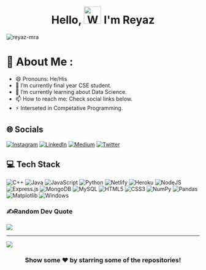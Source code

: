 <h1 align="center"> Hello, <img src="https://raw.githubusercontent.com/nixin72/nixin72/master/wave.gif" 
         alt="Waving hand animated gif"
         height="45"
         width="45" /> I'm Reyaz</h1>

<p align="left"> <img src="https://komarev.com/ghpvc/?username=reyaz-mra&label=Views&color=blue&style=plastic&style=for-the-badge" alt="reyaz-mra" /> </p>

# 💫 About Me :
- 😄 Pronouns: He/His
- 🔭 I’m currently final year CSE student.
- 🌱 I’m currently learning about Data Science.
- 📫 How to reach me: Check social links below.
- ⚡ Interseted in Competative Programming.

## 🌐 Socials
[![Instagram](https://img.shields.io/badge/Instagram-E4405F?style=for-the-badge&logo=instagram&logoColor=white)](https://instagram.com/reyazmra) [![LinkedIn](https://img.shields.io/badge/LinkedIn-0077B5?style=for-the-badge&logo=linkedin&logoColor=white)](https://linkedin.com/in/md-reyaz-alam) [![Medium](https://img.shields.io/badge/Medium-12100E?style=for-the-badge&logo=medium&logoColor=white)](https://medium.com/@reyazmra)  	[![Twitter](https://img.shields.io/twitter/follow/Reyazmra?logo=Twitter&style=for-the-badge)](https://twitter.com/Reyazmra)


## 💻 Tech Stack
![C++](https://img.shields.io/badge/c++-%2300599C.svg?style=for-the-badge&logo=c%2B%2B&logoColor=white) ![Java](https://img.shields.io/badge/java-%23ED8B00.svg?style=for-the-badge&logo=java&logoColor=white) ![JavaScript](https://img.shields.io/badge/javascript-%23323330.svg?style=for-the-badge&logo=javascript&logoColor=%23F7DF1E)  ![Python](https://img.shields.io/badge/python-3670A0?style=for-the-badge&logo=python&logoColor=ffdd54)  ![Netlify](https://img.shields.io/badge/netlify-%23000000.svg?style=for-the-badge&logo=netlify&logoColor=#00C7B7) ![Heroku](https://img.shields.io/badge/heroku-%23430098.svg?style=for-the-badge&logo=heroku&logoColor=white)  ![NodeJS](https://img.shields.io/badge/node.js-6DA55F?style=for-the-badge&logo=node.js&logoColor=white)  ![Express.js](https://img.shields.io/badge/express.js-%23404d59.svg?style=for-the-badge&logo=express&logoColor=%2361DAFB) ![MongoDB](https://img.shields.io/badge/MongoDB-%234ea94b.svg?style=for-the-badge&logo=mongodb&logoColor=white) ![MySQL](https://img.shields.io/badge/mysql-%2300f.svg?style=for-the-badge&logo=mysql&logoColor=white) ![HTML5](https://img.shields.io/badge/html5-%23E34F26.svg?style=for-the-badge&logo=html5&logoColor=white) ![CSS3](https://img.shields.io/badge/css3-%231572B6.svg?style=for-the-badge&logo=css3&logoColor=white) ![NumPy](https://img.shields.io/badge/numpy-%23013243.svg?style=for-the-badge&logo=numpy&logoColor=white) ![Pandas](https://img.shields.io/badge/pandas-%23150458.svg?style=for-the-badge&logo=pandas&logoColor=white) ![Matplotlib](https://img.shields.io/badge/Matplotlib-%23ffffff.svg?style=for-the-badge&logo=Matplotlib&logoColor=black) ![Windows](https://img.shields.io/badge/Windows-0078D6?style=for-the-badge&logo=windows&logoColor=white)


### ✍️Random Dev Quote
![](https://quotes-github-readme.vercel.app/api?type=horizontal&theme=vue)

---
[![](https://visitcount.itsvg.in/api?id=reyaz&label=Profile%20Views&color=0&icon=0&pretty=false)](https://visitcount.itsvg.in)

<div align="center">

### Show some ❤️ by starring some of the repositories!

</div>

